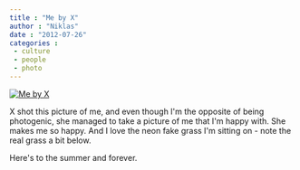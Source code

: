 ```yaml
---
title : "Me by X"
author : "Niklas"
date : "2012-07-26"
categories : 
 - culture
 - people
 - photo
---
```


[![Me by X](https://niklasblog.com/wp-content/2012-07-26-niklas.png "Me by X")](https://niklasblog.com/?attachment_id=11402)

X shot this picture of me, and even though I'm the opposite of being photogenic, she managed to take a picture of me that I'm happy with. She makes me so happy. And I love the neon fake grass I'm sitting on - note the real grass a bit below.

Here's to the summer and forever.
